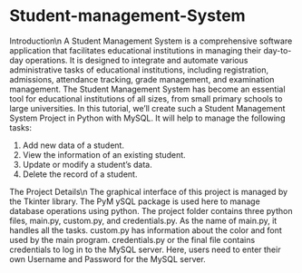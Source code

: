 # Student-management-System

Introduction\n
A Student Management System is a comprehensive software application that
facilitates educational institutions in managing their day-to-day operations. It is
designed to integrate and automate various administrative tasks of educational
institutions, including registration, admissions, attendance tracking, grade
management, and examination management.
The Student Management System has become an essential tool for educational
institutions of all sizes, from small primary schools to large universities. In this tutorial,
we’ll create such a Student Management System Project in Python with MySQL.
It will help to manage the following tasks:
1. Add new data of a student.
2. View the information of an existing student.
3. Update or modify a student’s data.
4. Delete the record of a student.

The Project Details\n
The graphical interface of this project is managed by the Tkinter library. The PyM ySQL
package is used here to manage database operations using python.
The project folder contains three python files, main.py, custom.py,
and credentials.py. As the name of main.py, it handles all the tasks. custom.py has
information about the color and font used by the main program. credentials.py or
the final file contains credentials to log in to the MySQL server. Here, users need to
enter their own Username and Password for the MySQL server.
